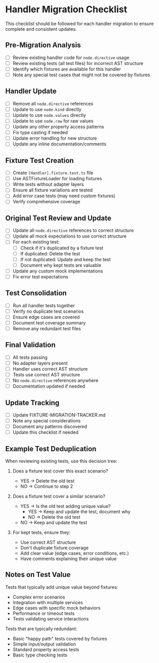# Handler Migration Checklist

This checklist should be followed for each handler migration to ensure complete and consistent updates.

## Pre-Migration Analysis
- [ ] Review existing handler code for `node.directive` usage
- [ ] Review existing tests (all test files) for incorrect AST structure
- [ ] Identify which fixtures are available for this handler
- [ ] Note any special test cases that might not be covered by fixtures

## Handler Update
- [ ] Remove all `node.directive` references
- [ ] Update to use `node.kind` directly
- [ ] Update to use `node.values` directly
- [ ] Update to use `node.raw` for raw values
- [ ] Update any other property access patterns
- [ ] Fix type casting if needed
- [ ] Update error handling for new structure
- [ ] Update any inline documentation/comments

## Fixture Test Creation
- [ ] Create `[Handler].fixture.test.ts` file
- [ ] Use ASTFixtureLoader for loading fixtures
- [ ] Write tests without adapter layers
- [ ] Ensure all fixture variations are tested
- [ ] Add error case tests (may need custom fixtures)
- [ ] Verify comprehensive coverage

## Original Test Review and Update
- [ ] Update all `node.directive` references to correct structure
- [ ] Update all mock expectations to use correct structure
- [ ] For each existing test:
  - [ ] Check if it's duplicated by a fixture test
  - [ ] If duplicated: Delete the test
  - [ ] If not duplicated: Update and keep the test
  - [ ] Document why kept tests are valuable
- [ ] Update any custom mock implementations
- [ ] Fix error test expectations

## Test Consolidation
- [ ] Run all handler tests together
- [ ] Verify no duplicate test scenarios
- [ ] Ensure edge cases are covered
- [ ] Document test coverage summary
- [ ] Remove any redundant test files

## Final Validation
- [ ] All tests passing
- [ ] No adapter layers present
- [ ] Handler uses correct AST structure
- [ ] Tests use correct AST structure
- [ ] No `node.directive` references anywhere
- [ ] Documentation updated if needed

## Update Tracking
- [ ] Update FIXTURE-MIGRATION-TRACKER.md
- [ ] Note any special considerations
- [ ] Document any patterns discovered
- [ ] Update this checklist if needed

## Example Test Deduplication

When reviewing existing tests, use this decision tree:

1. Does a fixture test cover this exact scenario?
   - YES → Delete the old test
   - NO → Continue to step 2

2. Does a fixture test cover a similar scenario?
   - YES → Is the old test adding unique value?
     - YES → Keep and update the test, document why
     - NO → Delete the old test
   - NO → Keep and update the test

3. For kept tests, ensure they:
   - Use correct AST structure
   - Don't duplicate fixture coverage
   - Add clear value (edge cases, error conditions, etc.)
   - Have comments explaining their unique value

## Notes on Test Value

Tests that typically add unique value beyond fixtures:
- Complex error scenarios
- Integration with multiple services
- Edge cases with specific mock behaviors
- Performance or timeout tests
- Tests validating service interactions

Tests that are typically redundant:
- Basic "happy path" tests covered by fixtures
- Simple input/output validation
- Standard property access tests
- Basic type checking tests